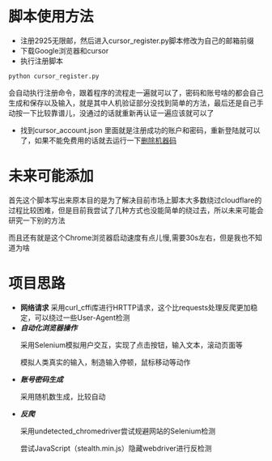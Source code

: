 # 脚本使用方法
- 注册2925无限邮，然后进入cursor_register.py脚本修改为自己的邮箱前缀
- 下载Google浏览器和cursor
- 执行注册脚本
```bash
python cursor_register.py
```
会自动执行注册命令，跟着程序的流程走一遍就可以了，密码和账号啥的都会自己生成和保存以及输入，就是其中人机验证部分没找到简单的方法，最后还是自己手动按一下比较靠谱儿，没通过的话就重新再认证一遍应该就可以了
- 找到cursor_account.json 里面就是注册成功的账户和密码，重新登陆就可以了，如果不能免费用的话就去运行一下[删除机器码](https://github.com/fly8888/cursor_machine_id)

# 未来可能添加
<p>首先这个脚本写出来原本目的是为了解决目前市场上脚本大多数绕过cloudflare的过程比较困难，但是目前我尝试了几种方式也没能简单的绕过去，所以未来可能会研究一下别的方法</p>
<p>而且还有就是这个Chrome浏览器启动速度有点儿慢,需要30s左右，但是我也不知道为啥</p>

# 项目思路
- **网络请求**
采用curl_cffi库进行HRTTP请求，这个比requests处理反爬更加稳定，可以绕过一些User-Agent检测
- ***自动化浏览器操作***
  <p>采用Selenium模拟用户交互，实现了点击按钮，输入文本，滚动页面等</p>
  <p>模拟人类真实的输入，制造输入停顿，鼠标移动等动作</p>
- ***账号密码生成***
  <p>采用随机数生成，比较自动</p>
- ***反爬***
  <p>采用undetected_chromedriver尝试规避网站的Selenium检测</p>
  <p>尝试JavaScript（stealth.min.js）隐藏webdriver进行反检测</p>

